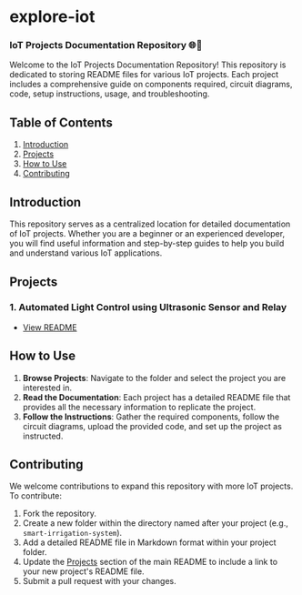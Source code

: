 # explore-iot

### IoT Projects Documentation Repository 🌐🔧

Welcome to the IoT Projects Documentation Repository! This repository is dedicated to storing README files for various IoT projects. Each project includes a comprehensive guide on components required, circuit diagrams, code, setup instructions, usage, and troubleshooting.

## Table of Contents

1. [Introduction](#introduction)
2. [Projects](#projects)
3. [How to Use](#how-to-use)
4. [Contributing](#contributing)


## Introduction

This repository serves as a centralized location for detailed documentation of IoT projects. Whether you are a beginner or an experienced developer, you will find useful information and step-by-step guides to help you build and understand various IoT applications.

## Projects

### 1. Automated Light Control using Ultrasonic Sensor and Relay
- [View README](projects/automated-light-control.md)

## How to Use

1. **Browse Projects**: Navigate to the folder and select the project you are interested in.
2. **Read the Documentation**: Each project has a detailed README file that provides all the necessary information to replicate the project.
3. **Follow the Instructions**: Gather the required components, follow the circuit diagrams, upload the provided code, and set up the project as instructed.

## Contributing

We welcome contributions to expand this repository with more IoT projects. To contribute:

1. Fork the repository.
2. Create a new folder within the directory named after your project (e.g., `smart-irrigation-system`).
3. Add a detailed README file in Markdown format within your project folder.
4. Update the [Projects](#projects) section of the main README to include a link to your new project's README file.
5. Submit a pull request with your changes.
